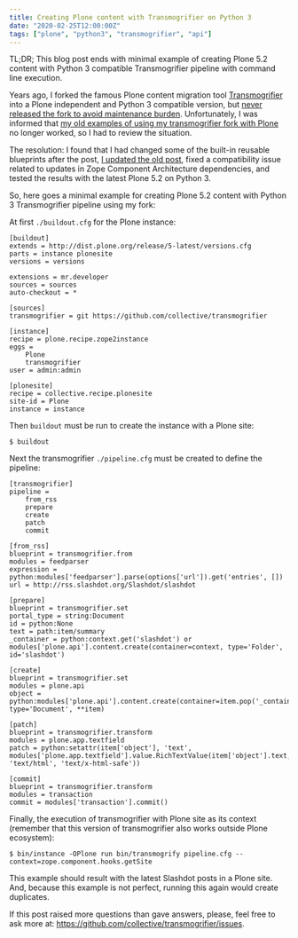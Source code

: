```yaml
---
title: Creating Plone content with Transmogrifier on Python 3
date: "2020-02-25T12:00:00Z"
tags: ["plone", "python3", "transmogrifier", "api"]
---
```


TL;DR; This blog post ends with minimal example of creating Plone 5.2 content with
Python 3 compatible Transmogrifier pipeline with command line execution.

Years ago, I forked the famous Plone content migration tool [Transmogrifier](https://pypi.org/project/collective.transmogrifier/) into a Plone independent and Python 3 compatible version, but [never released the fork to avoid maintenance burden](https://github.com/collective/transmogrifier/). Unfortunately, I was informed that [my old examples of using my transmogrifier fork with Plone](../../../2014/11/transmogrifier-python-migration.html/) no longer worked, so I had to review the situation.

The resolution: I found that I had changed some of the built-in reusable blueprints after the post, [I updated the old post](../../../2014/11/transmogrifier-python-migration.html/), fixed a compatibility issue related to updates in Zope Component Architecture dependencies, and tested the results with the latest Plone 5.2 on Python 3.

So, here goes a minimal example for creating Plone 5.2 content with Python 3 Transmogrifier pipeline using my fork:

At first `./buildout.cfg` for the Plone instance:

```properties
[buildout]
extends = http://dist.plone.org/release/5-latest/versions.cfg
parts = instance plonesite
versions = versions

extensions = mr.developer
sources = sources
auto-checkout = *

[sources]
transmogrifier = git https://github.com/collective/transmogrifier

[instance]
recipe = plone.recipe.zope2instance
eggs =
    Plone
    transmogrifier
user = admin:admin

[plonesite]
recipe = collective.recipe.plonesite
site-id = Plone
instance = instance
```

Then `buildout` must be run to create the instance with a Plone site:


```shell
$ buildout
```

Next the transmogrifier `./pipeline.cfg` must be created to define the pipeline:

```properties
[transmogrifier]
pipeline =
    from_rss
    prepare
    create
    patch
    commit

[from_rss]
blueprint = transmogrifier.from
modules = feedparser
expression = python:modules['feedparser'].parse(options['url']).get('entries', [])
url = http://rss.slashdot.org/Slashdot/slashdot

[prepare]
blueprint = transmogrifier.set
portal_type = string:Document
id = python:None
text = path:item/summary
_container = python:context.get('slashdot') or modules['plone.api'].content.create(container=context, type='Folder', id='slashdot')

[create]
blueprint = transmogrifier.set
modules = plone.api
object = python:modules['plone.api'].content.create(container=item.pop('_container'), type='Document', **item)

[patch]
blueprint = transmogrifier.transform
modules = plone.app.textfield
patch = python:setattr(item['object'], 'text', modules['plone.app.textfield'].value.RichTextValue(item['object'].text, 'text/html', 'text/x-html-safe'))

[commit]
blueprint = transmogrifier.transform
modules = transaction
commit = modules['transaction'].commit()
```

Finally, the execution of transmogrifier with Plone site as its context (remember that this version of transmogrifier also works outside Plone ecosystem):

```shell
$ bin/instance -OPlone run bin/transmogrify pipeline.cfg --context=zope.component.hooks.getSite
```

This example should result with the latest Slashdot posts in a Plone site. And, because this example is not perfect, running this again would create duplicates.

If this post raised more questions than gave answers, please, feel free to ask more at: https://github.com/collective/transmogrifier/issues.

